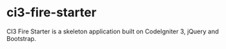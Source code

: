 # ci3-fire-starter
CI3 Fire Starter is a skeleton application built on CodeIgniter 3, jQuery and Bootstrap.
